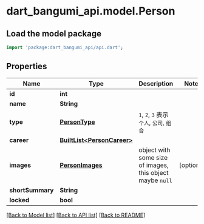 # dart_bangumi_api.model.Person

## Load the model package
```dart
import 'package:dart_bangumi_api/api.dart';
```

## Properties
Name | Type | Description | Notes
------------ | ------------- | ------------- | -------------
**id** | **int** |  | 
**name** | **String** |  | 
**type** | [**PersonType**](PersonType.md) | `1`, `2`, `3` 表示 `个人`, `公司`, `组合` | 
**career** | [**BuiltList&lt;PersonCareer&gt;**](PersonCareer.md) |  | 
**images** | [**PersonImages**](PersonImages.md) | object with some size of images, this object maybe `null` | [optional] 
**shortSummary** | **String** |  | 
**locked** | **bool** |  | 

[[Back to Model list]](../README.md#documentation-for-models) [[Back to API list]](../README.md#documentation-for-api-endpoints) [[Back to README]](../README.md)



